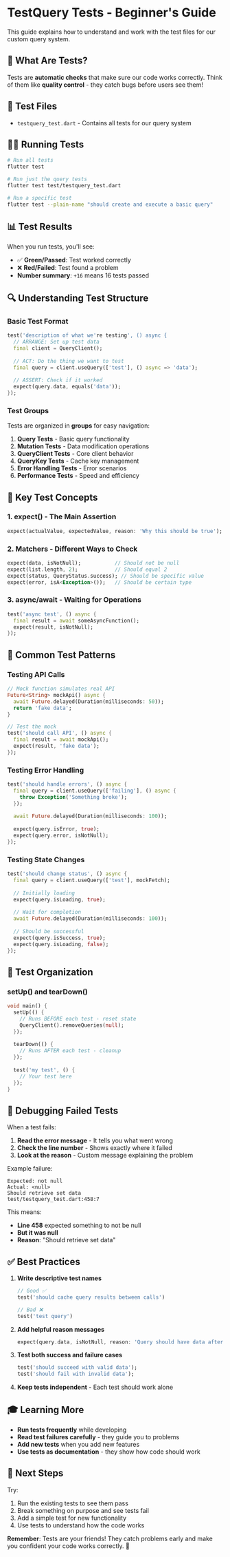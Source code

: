 # TestQuery Tests - Beginner's Guide

This guide explains how to understand and work with the test files for our custom query system.

## 🧪 What Are Tests?

Tests are **automatic checks** that make sure our code works correctly. Think of them like **quality control** - they catch bugs before users see them!

## 📁 Test Files

- `testquery_test.dart` - Contains all tests for our query system

## 🏃‍♂️ Running Tests

```bash
# Run all tests
flutter test

# Run just the query tests
flutter test test/testquery_test.dart

# Run a specific test
flutter test --plain-name "should create and execute a basic query"
```

## 📊 Test Results

When you run tests, you'll see:
- ✅ **Green/Passed**: Test worked correctly
- ❌ **Red/Failed**: Test found a problem  
- **Number summary**: `+16` means 16 tests passed

## 🔍 Understanding Test Structure

### Basic Test Format
```dart
test('description of what we're testing', () async {
  // ARRANGE: Set up test data
  final client = QueryClient();
  
  // ACT: Do the thing we want to test
  final query = client.useQuery(['test'], () async => 'data');
  
  // ASSERT: Check if it worked
  expect(query.data, equals('data'));
});
```

### Test Groups
Tests are organized in **groups** for easy navigation:

1. **Query Tests** - Basic query functionality
2. **Mutation Tests** - Data modification operations  
3. **QueryClient Tests** - Core client behavior
4. **QueryKey Tests** - Cache key management
5. **Error Handling Tests** - Error scenarios
6. **Performance Tests** - Speed and efficiency

## 🎯 Key Test Concepts

### 1. **expect()** - The Main Assertion
```dart
expect(actualValue, expectedValue, reason: 'Why this should be true');
```

### 2. **Matchers** - Different Ways to Check
```dart
expect(data, isNotNull);           // Should not be null
expect(list.length, 2);            // Should equal 2
expect(status, QueryStatus.success); // Should be specific value
expect(error, isA<Exception>());   // Should be certain type
```

### 3. **async/await** - Waiting for Operations
```dart
test('async test', () async {
  final result = await someAsyncFunction();
  expect(result, isNotNull);
});
```

## 🔧 Common Test Patterns

### Testing API Calls
```dart
// Mock function simulates real API
Future<String> mockApi() async {
  await Future.delayed(Duration(milliseconds: 50));
  return 'fake data';
}

// Test the mock
test('should call API', () async {
  final result = await mockApi();
  expect(result, 'fake data');
});
```

### Testing Error Handling
```dart
test('should handle errors', () async {
  final query = client.useQuery(['failing'], () async {
    throw Exception('Something broke');
  });
  
  await Future.delayed(Duration(milliseconds: 100));
  
  expect(query.isError, true);
  expect(query.error, isNotNull);
});
```

### Testing State Changes
```dart
test('should change status', () async {
  final query = client.useQuery(['test'], mockFetch);
  
  // Initially loading
  expect(query.isLoading, true);
  
  // Wait for completion
  await Future.delayed(Duration(milliseconds: 100));
  
  // Should be successful
  expect(query.isSuccess, true);
  expect(query.isLoading, false);
});
```

## 🎨 Test Organization

### setUp() and tearDown()
```dart
void main() {
  setUp(() {
    // Runs BEFORE each test - reset state
    QueryClient().removeQueries(null);
  });
  
  tearDown(() {
    // Runs AFTER each test - cleanup
  });
  
  test('my test', () {
    // Your test here
  });
}
```

## 🐛 Debugging Failed Tests

When a test fails:

1. **Read the error message** - It tells you what went wrong
2. **Check the line number** - Shows exactly where it failed  
3. **Look at the reason** - Custom message explaining the problem

Example failure:
```
Expected: not null
Actual: <null>
Should retrieve set data
test/testquery_test.dart:458:7
```

This means:
- **Line 458** expected something to not be null
- **But it was null** 
- **Reason**: "Should retrieve set data"

## ✅ Best Practices

1. **Write descriptive test names**
   ```dart
   // Good ✅
   test('should cache query results between calls')
   
   // Bad ❌  
   test('test query')
   ```

2. **Add helpful reason messages**
   ```dart
   expect(query.data, isNotNull, reason: 'Query should have data after fetch');
   ```

3. **Test both success and failure cases**
   ```dart
   test('should succeed with valid data');
   test('should fail with invalid data');
   ```

4. **Keep tests independent** - Each test should work alone

## 🎓 Learning More

- **Run tests frequently** while developing
- **Read test failures carefully** - they guide you to problems
- **Add new tests** when you add new features
- **Use tests as documentation** - they show how code should work

## 🚀 Next Steps

Try:
1. Run the existing tests to see them pass
2. Break something on purpose and see tests fail
3. Add a simple test for new functionality
4. Use tests to understand how the code works

**Remember**: Tests are your friends! They catch problems early and make you confident your code works correctly. 🎯 